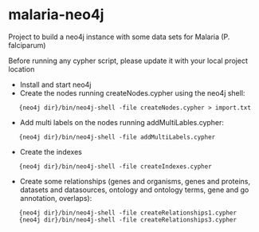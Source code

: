 # malaria-neo4j
Project to build a neo4j instance with some data sets for Malaria (P. falciparum)

Before running any cypher script, please update it with your local project location

* Install and start neo4j
* Create the nodes running createNodes.cypher using the neo4j shell:
```
   {neo4j dir}/bin/neo4j-shell -file createNodes.cypher > import.txt
   ```
* Add multi labels on the nodes running addMultiLables.cypher:
```
   {neo4j dir}/bin/neo4j-shell -file addMultiLabels.cypher
   ```
* Create the indexes
```
   {neo4j dir}/bin/neo4j-shell -file createIndexes.cypher
   ```
* Create some relationships (genes and organisms, genes and proteins, datasets and datasources, ontology and ontology terms, gene      and go annotation, overlaps):
```
   {neo4j dir}/bin/neo4j-shell -file createRelationships1.cypher
   {neo4j dir}/bin/neo4j-shell -file createRelationships3.cypher
   ```
